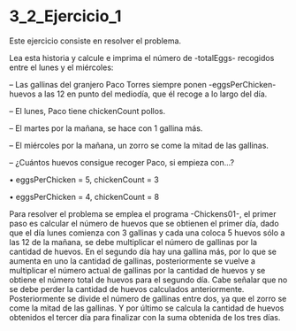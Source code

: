 # 3_2_Ejercicio_1

Este ejercicio consiste en resolver el problema.

Lea esta historia y calcule e imprima el número de -totalEggs- recogidos entre el lunes y el miércoles:

– Las gallinas del granjero Paco Torres siempre ponen -eggsPerChicken- huevos a las 12 en punto del mediodía, que él recoge a lo largo del día.

– El lunes, Paco tiene chickenCount pollos.

– El martes por la mañana, se hace con 1 gallina más.

– El miércoles por la mañana, un zorro se come la mitad de las gallinas.

– ¿Cuántos huevos consigue recoger Paco, si empieza con...?

• eggsPerChicken = 5, chickenCount = 3 

• eggsPerChicken = 4, chickenCount = 8 

Para resolver el problema se emplea el programa -Chickens01-, el primer paso es calcular el número de huevos que se obtienen el primer día, dado que el día lunes comienza con 3 gallinas y cada una coloca 5 huevos sólo a las 12 de la mañana, se debe multiplicar el número de gallinas por la cantidad de huevos.
En el segundo día hay una gallina más, por lo que se aumenta en uno la cantidad de gallinas, posteriormente se vuelve a multiplicar el número actual de gallinas por la cantidad de huevos y se obtiene el número total de huevos para el segundo día. Cabe señalar que no se debe perder la cantidad de huevos calculados anteriormente.
Posteriormente se divide el número de gallinas entre dos, ya que el zorro se come la mitad de las gallinas. Y por último se calcula la cantidad de huevos obtenidos el tercer día para finalizar con la suma obtenida de los tres días.

